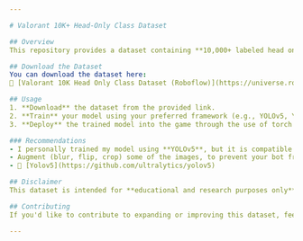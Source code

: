 ```yaml
---

# Valorant 10K+ Head-Only Class Dataset  

## Overview  
This repository provides a dataset containing **10,000+ labeled head only class images** from Valorant, specifically designed for training AI aimbots. The dataset contains only head detection particularly for headshot focused aim only.   

## Download the Dataset  
You can download the dataset here:  
🔗 [Valorant 10K Head Only Class Dataset (Roboflow)](https://universe.roboflow.com/kuenec/valorant-10k-head-only-class-aimbot-ukzjf)  

## Usage  
1. **Download** the dataset from the provided link.  
2. **Train** your model using your preferred framework (e.g., YOLOv5, YOLOv8, Faster R-CNN).  
3. **Deploy** the trained model into the game through the use of torch CUDA and torch.load the .pt file you get after training.  

### Recommendations  
- I personally trained my model using **YOLOv5**, but it is compatible with most object detection frameworks.
- Augment (blur, flip, crop) some of the images, to prevent your bot from memeorizing the locations of heads, stunting progression of the bot.
- 🔗 [Yolov5](https://github.com/ultralytics/yolov5)

## Disclaimer  
This dataset is intended for **educational and research purposes only**. The use of AI aimbots in competitive games may violate the terms of service of the game. Use at your own risk.  

## Contributing  
If you'd like to contribute to expanding or improving this dataset, feel free to open an issue or submit a pull request.  

---
```

